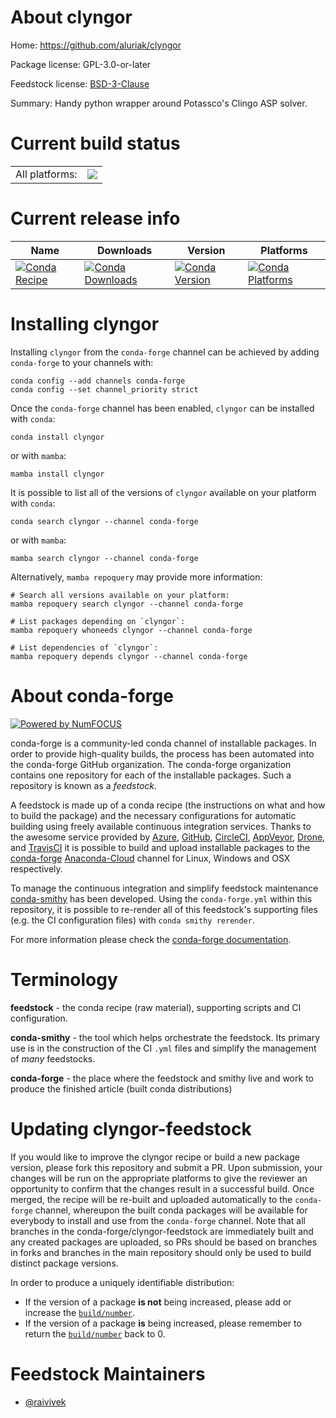About clyngor
=============

Home: https://github.com/aluriak/clyngor

Package license: GPL-3.0-or-later

Feedstock license: [BSD-3-Clause](https://github.com/conda-forge/clyngor-feedstock/blob/main/LICENSE.txt)

Summary: Handy python wrapper around Potassco's Clingo ASP solver.

Current build status
====================


<table><tr><td>All platforms:</td>
    <td>
      <a href="https://dev.azure.com/conda-forge/feedstock-builds/_build/latest?definitionId=9520&branchName=main">
        <img src="https://dev.azure.com/conda-forge/feedstock-builds/_apis/build/status/clyngor-feedstock?branchName=main">
      </a>
    </td>
  </tr>
</table>

Current release info
====================

| Name | Downloads | Version | Platforms |
| --- | --- | --- | --- |
| [![Conda Recipe](https://img.shields.io/badge/recipe-clyngor-green.svg)](https://anaconda.org/conda-forge/clyngor) | [![Conda Downloads](https://img.shields.io/conda/dn/conda-forge/clyngor.svg)](https://anaconda.org/conda-forge/clyngor) | [![Conda Version](https://img.shields.io/conda/vn/conda-forge/clyngor.svg)](https://anaconda.org/conda-forge/clyngor) | [![Conda Platforms](https://img.shields.io/conda/pn/conda-forge/clyngor.svg)](https://anaconda.org/conda-forge/clyngor) |

Installing clyngor
==================

Installing `clyngor` from the `conda-forge` channel can be achieved by adding `conda-forge` to your channels with:

```
conda config --add channels conda-forge
conda config --set channel_priority strict
```

Once the `conda-forge` channel has been enabled, `clyngor` can be installed with `conda`:

```
conda install clyngor
```

or with `mamba`:

```
mamba install clyngor
```

It is possible to list all of the versions of `clyngor` available on your platform with `conda`:

```
conda search clyngor --channel conda-forge
```

or with `mamba`:

```
mamba search clyngor --channel conda-forge
```

Alternatively, `mamba repoquery` may provide more information:

```
# Search all versions available on your platform:
mamba repoquery search clyngor --channel conda-forge

# List packages depending on `clyngor`:
mamba repoquery whoneeds clyngor --channel conda-forge

# List dependencies of `clyngor`:
mamba repoquery depends clyngor --channel conda-forge
```


About conda-forge
=================

[![Powered by
NumFOCUS](https://img.shields.io/badge/powered%20by-NumFOCUS-orange.svg?style=flat&colorA=E1523D&colorB=007D8A)](https://numfocus.org)

conda-forge is a community-led conda channel of installable packages.
In order to provide high-quality builds, the process has been automated into the
conda-forge GitHub organization. The conda-forge organization contains one repository
for each of the installable packages. Such a repository is known as a *feedstock*.

A feedstock is made up of a conda recipe (the instructions on what and how to build
the package) and the necessary configurations for automatic building using freely
available continuous integration services. Thanks to the awesome service provided by
[Azure](https://azure.microsoft.com/en-us/services/devops/), [GitHub](https://github.com/),
[CircleCI](https://circleci.com/), [AppVeyor](https://www.appveyor.com/),
[Drone](https://cloud.drone.io/welcome), and [TravisCI](https://travis-ci.com/)
it is possible to build and upload installable packages to the
[conda-forge](https://anaconda.org/conda-forge) [Anaconda-Cloud](https://anaconda.org/)
channel for Linux, Windows and OSX respectively.

To manage the continuous integration and simplify feedstock maintenance
[conda-smithy](https://github.com/conda-forge/conda-smithy) has been developed.
Using the ``conda-forge.yml`` within this repository, it is possible to re-render all of
this feedstock's supporting files (e.g. the CI configuration files) with ``conda smithy rerender``.

For more information please check the [conda-forge documentation](https://conda-forge.org/docs/).

Terminology
===========

**feedstock** - the conda recipe (raw material), supporting scripts and CI configuration.

**conda-smithy** - the tool which helps orchestrate the feedstock.
                   Its primary use is in the construction of the CI ``.yml`` files
                   and simplify the management of *many* feedstocks.

**conda-forge** - the place where the feedstock and smithy live and work to
                  produce the finished article (built conda distributions)


Updating clyngor-feedstock
==========================

If you would like to improve the clyngor recipe or build a new
package version, please fork this repository and submit a PR. Upon submission,
your changes will be run on the appropriate platforms to give the reviewer an
opportunity to confirm that the changes result in a successful build. Once
merged, the recipe will be re-built and uploaded automatically to the
`conda-forge` channel, whereupon the built conda packages will be available for
everybody to install and use from the `conda-forge` channel.
Note that all branches in the conda-forge/clyngor-feedstock are
immediately built and any created packages are uploaded, so PRs should be based
on branches in forks and branches in the main repository should only be used to
build distinct package versions.

In order to produce a uniquely identifiable distribution:
 * If the version of a package **is not** being increased, please add or increase
   the [``build/number``](https://docs.conda.io/projects/conda-build/en/latest/resources/define-metadata.html#build-number-and-string).
 * If the version of a package **is** being increased, please remember to return
   the [``build/number``](https://docs.conda.io/projects/conda-build/en/latest/resources/define-metadata.html#build-number-and-string)
   back to 0.

Feedstock Maintainers
=====================

* [@raivivek](https://github.com/raivivek/)

